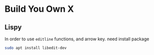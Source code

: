 # Build You Own X

## Lispy

In order to use `editline` functions, and arrow key.
need install package
```bash
sudo apt install libedit-dev
```

